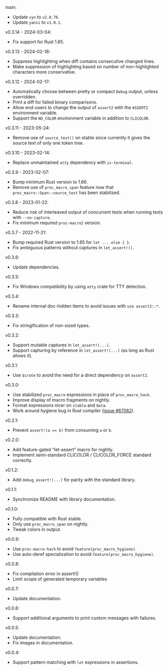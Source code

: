 main:
  * Update `syn` to `v2.0.76`.
  * Update `yansi` to `v1.0.1`.

v0.3.14 - 2024-03-04:
  * Fix support for Rust 1.65.

v0.3.13 - 2024-02-18:
  * Suppress highlighting when diff contains consecutive changed lines.
  * Make suppression of highlighting based on number of non-highlighted characters more conservative.

v0.3.12 - 2024-02-17:
  * Automatically choose between pretty or compact `Debug` output, unless overridden.
  * Print a diff for failed binary comparisons.
  * Allow end-users to change the output of `assert2` with the `ASSERT2` environment variable.
  * Support the `NO_COLOR` environment variable in addition to `CLICOLOR`.

v0.3.11 - 2023-05-24:
  * Remove use of `source_text()` on stable since currently it gives the source text of only one token tree.

v0.3.10 - 2023-02-14:
  * Replace unmaintained `atty` dependency with `is-terminal`.

v0.3.9 - 2023-02-07:
  * Bump minimum Rust version to 1.66.
  * Remove use of `proc_macro_span` feature now that `proc_macro::Span::source_text` has been stabilized.

v0.3.8 - 2023-01-22:
  * Reduce risk of interleaved output of concurrent tests when running tests with `--no-capture`.
  * Fix minimum required `proc-macro2` version.

v0.3.7 - 2022-11-21:
  * Bump required Rust version to 1.65 for `let ... else { }`.
  * Fix ambiguous patterns without captures in `let_assert!()`.

v0.3.6:
  * Update dependencies.

v0.3.5:
  * Fix Windows compatibility by using `atty` crate for TTY detection.

v0.3.4:
  * Rename internal doc-hidden items to avoid issues with `use assert2::*`.

v0.3.3:
  * Fix stringification of non-sized types.

v0.3.2:
  * Support mutable captures in `let_assert!(...)`.
  * Support capturing by reference in `let_assert!(...)` (as long as Rust allows it).

v0.3.1:
  * Use `$crate` to avoid the need for a direct dependency on `assert2`.

v0.3.0:
  * Use stabilized `proc_macro` expressions in place of `proc_macro_hack`.
  * Improve display of macro fragments on nightly.
  * Format expressions nicer on `stable` and `beta`.
  * Work around hygiene bug in Rust compiler ([issue #67062]).

[issue #67062]: https://github.com/rust-lang/rust/issues/67062

v0.2.1:
  * Prevent `assert!(a == b)` from consuming `a` or `b`.

v0.2.0:
  * Add feature-gated "let-assert" macro for nightly.
  * Implement semi-standard CLICOLOR / CLICOLOR_FORCE standard correctly.

v0.1.2:
  * Add `debug_assert!(...)` for parity with the standard library.

v0.1.1:
  * Synchronize README with library documentation.

v0.1.0:
  * Fully compatible with Rust stable.
  * Only use `proc_macro_span` on nightly.
  * Tweak colors in output.

v0.0.9:
  * Use `proc-macro-hack` to avoid `feature(proc_macro_hygiene)`.
  * Use auto-deref specialization to avoid `feature(proc_macro_hygiene)`.

v0.0.8:
  * Fix compilation error in assert!()
  * Limit scope of generated temporary variables

v0.0.7:
  * Update documentation.

v0.0.6:
  * Support additional arguments to print custom messages with failures.

v0.0.5:
  * Update documentation.
  * Fix images in documentation.

v0.0.4:
  * Support pattern matching with `let` expressions in assertions.
